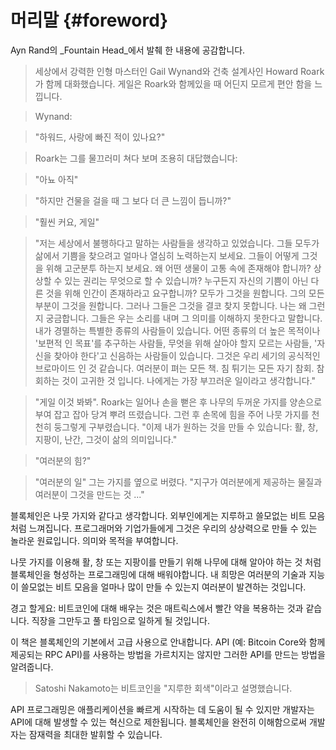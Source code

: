 # 머리말 {#foreword}

Ayn Rand의 _Fountain Head_에서 발췌 한 내용에 공감합니다.


> 세상에서 강력한 인형 마스터인 Gail Wynand와 건축 설계사인 Howard Roark가 함께 대화했습니다. 게일은 Roark와 함께있을 때 어딘지 모르게 편안 함을 느낍니다.

> Wynand:

> "하워드, 사랑에 빠진 적이 있나요?"

> Roark는 그를 물끄러미 쳐다 보며 조용히 대답했습니다:

> "아뇨 아직"

> "하지만 건물을 걸을 때 그 보다 더 큰 느낌이 듭니까?"

> "훨씬 커요, 게일"

> "저는 세상에서 불행하다고 말하는 사람들을 생각하고 있었습니다. 그들 모두가 삶에서 기쁨을 찾으려고 얼마나 열심히 노력하는지 보세요. ​​그들이 어떻게 그것을 위해 고군분투 하는지 보세요. ​​왜 어떤 생물이 고통 속에 존재해야 합니까? 상상할 수 있는 권리는 무엇으로 할 수 있습니까? 누구든지 자신의 기쁨이 아닌 다른 것을 위해 인간이 존재하라고 요구합니까? 모두가 그것을 원합니다. 그의 모든 부분이 그것을 원합니다. 그러나 그들은 그것을 결코 찾지 못합니다. 나는 왜 그런지 궁금합니다. 그들은 우는 소리를 내며 그 의미를 이해하지 못한다고 말합니다. 내가 경멸하는 특별한 종류의 사람들이 있습니다. 어떤 종류의 더 높은 목적이나 '보편적 인 목표'를 추구하는 사람들, 무엇을 위해 살아야 할지 모르는 사람들, '자신을 찾아야 한다'고 신음하는 사람들이 있습니다. 그것은 우리 세기의 공식적인 브로마이드 인 것 같습니다. 여러분이 펴는 모든 책. 침 튀기는 모든 자기 참회. 참회하는 것이 고귀한 것 입니다. 나에게는 가장 부끄러운 일이라고 생각합니다."

> "게일 이것 봐봐". Roark는 일어나 손을 뻗은 후 나무의 두꺼운 가지를 양손으로 부여 잡고 잡아 당겨 뿌려 뜨렸습니다. 그런 후 손목에 힘을 주어 나뭇 가지를 천천히 둥그렇게 구부렸습니다. "이제 내가 원하는 것을 만들 수 있습니다: 활, 창, 지팡이, 난간, 그것이 삶의 의미입니다."

> "여러분의 힘?"

> "여러분의 일" 그는 가지를 옆으로 버렸다. "지구가 여러분에게 제공하는 물질과 여러분이 그것을 만드는 것 ..."

블록체인은 나뭇 가지와 같다고 생각합니다. 외부인에게는 지루하고 쓸모없는 비트 모음처럼 느껴집니다. 프로그래머와 기업가들에게 그것은 우리의 상상력으로 만들 수 있는 놀라운 원료입니다. 의미와 목적을 부여합니다.

나뭇 가지를 이용해 활, 창 또는 지팡이를 만들기 위해 나무에 대해 알아야 하는 것 처럼 블록체인을 형성하는 프로그래밍에 대해 배워야합니다. 내 희망은 여러분의 기술과 지능이 쓸모없는 비트 모음을 얼마나 많이 만들 수 있는지 여러분이 발견하는 것입니다.

경고 할게요: 비트코인에 대해 배우는 것은 매트릭스에서 빨간 약을 복용하는 것과 같습니다. 직장을 그만두고 풀 타임으로 일하게 될 것입니다.

이 책은 블록체인의 기본에서 고급 사용으로 안내합니다. API (예: Bitcoin Core와 함께 제공되는 RPC API)를 사용하는 방법을 가르치지는 않지만 그러한 API를 만드는 방법을 알려줍니다.

> Satoshi Nakamoto는 비트코인을 "지루한 회색"이라고 설명했습니다.

API 프로그래밍은 애플리케이션을 빠르게 시작하는 데 도움이 될 수 있지만 개발자는 API에 대해 발생할 수 있는 혁신으로 제한됩니다. 블록체인을 완전히 이해함으로써 개발자는 잠재력을 최대한 발휘할 수 있습니다.